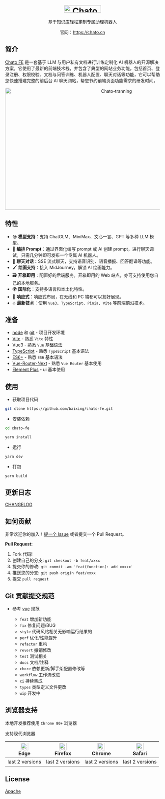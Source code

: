 <h1 align="center">
  <a href="https://chato.cn/">
    <img width="120" height="24" src="https://afu-1255830993.cos.ap-shanghai.myqcloud.com/chato_image/avater/87e2bb817371b4aec6cbe549ac58e62e.png" alt="Chato">
  </a>
</h1>

<p align="center">基于知识库轻松定制专属助理机器人</p>

<p align="center">官网：<a href="https://chato.cn/" target="_blank">https://chato.cn</a></p>

## 简介

[Chato FE](https://github.com/baixing/chato-fe) 是一套基于 LLM 与用户私有文档进行训练定制化 AI 机器人的开源解决方案，它使用了最新的前端技术栈，并包含了典型的网站业务功能。包括首页、登录注册、权限校验、文档与问答训练、机器人配置、聊天对话等功能，它可以帮助您快速搭建完整的前后台 AI 聊天网站，帮您节约前端页面功能需求的研发时间。

<p align="center">
<img width="709" height="395" src="https://afu-1255830993.cos.ap-shanghai.myqcloud.com/chato_image/avater/ab6795735a2c999eeff4c7e2f22e0337.png" alt="Chato-tranning">
</p>

## 特性

- 😎 **模型支持**：支持 ChatGLM、MiniMax、文心一言、GPT 等多种 LLM 模型。
- 📝 **编排 Prompt**：通过界面化编写 prompt 或 AI 创建 prompt，进行聊天调试，只需几分钟即可发布一个专属 AI 机器人。
- 💬 **聊天对话**：SSE 流式聊天，支持语音识别、语音播报、回答翻译等功能。
- 🖌️ **绘画支持**：接入 MidJourney，解锁 AI 绘画能力。
- 🗃️ **开箱即用**：配置好的后端服务，开箱即用的 Web 站点，亦可支持使用您自己的本地服务。
- 🌍 **国际化**：支持多语言和本土化特性。
- 📱 **响应式**：响应式布局，在无线和 PC 端都可以友好展现。
- 🔥 **最新技术**：使用 `Vue3`、`TypeScript`、`Pinia`、`Vite` 等前端前沿技术。

## 准备

- [node](http://nodejs.org/) 和 [git](https://git-scm.com/) - 项目开发环境
- [Vite](https://vitejs.dev/) - 熟悉 `Vite` 特性
- [Vue3](https://v3.vuejs.org/) - 熟悉 `Vue` 基础语法
- [TypeScript](https://www.typescriptlang.org/) - 熟悉 `TypeScript` 基本语法
- [ES6+](http://es6.ruanyifeng.com/) - 熟悉 `ES6` 基本语法
- [Vue-Router-Next](https://next.router.vuejs.org/) - 熟悉 `Vue Router` 基本使用
- [Element Plus](https://github.com/element-plus/element-plus) - ui 基本使用

## 使用

- 获取项目代码

```bash
git clone https://github.com/baixing/chato-fe.git
```

- 安装依赖

```bash
cd chato-fe

yarn install
```

- 运行

```bash
yarn dev
```

- 打包

```bash
yarn build
```

## 更新日志

[CHANGELOG](./CHANGELOG.md)

## 如何贡献

非常欢迎你的加入！[提一个 Issue](https://github.com/baixing/chato-fe/issues) 或者提交一个 Pull Request。

**Pull Request:**

1. Fork 代码!
2. 创建自己的分支: `git checkout -b feat/xxxx`
3. 提交你的修改: `git commit -am 'feat(function): add xxxxx'`
4. 推送您的分支: `git push origin feat/xxxx`
5. 提交 `pull request`

## Git 贡献提交规范

- 参考 [vue](https://github.com/vuejs/vue/blob/dev/.github/COMMIT_CONVENTION.md) 规范

  - `feat` 增加新功能
  - `fix` 修复问题/BUG
  - `style` 代码风格相关无影响运行结果的
  - `perf` 优化/性能提升
  - `refactor` 重构
  - `revert` 撤销修改
  - `test` 测试相关
  - `docs` 文档/注释
  - `chore` 依赖更新/脚手架配置修改等
  - `workflow` 工作流改进
  - `ci` 持续集成
  - `types` 类型定义文件更改
  - `wip` 开发中

## 浏览器支持

本地开发推荐使用 `Chrome 80+` 浏览器

支持现代浏览器

| [<img src="https://raw.githubusercontent.com/alrra/browser-logos/master/src/edge/edge_48x48.png" alt=" Edge" width="24px" height="24px" />](http://godban.github.io/browsers-support-badges/)</br>Edge | [<img src="https://raw.githubusercontent.com/alrra/browser-logos/master/src/firefox/firefox_48x48.png" alt="Firefox" width="24px" height="24px" />](http://godban.github.io/browsers-support-badges/)</br>Firefox | [<img src="https://raw.githubusercontent.com/alrra/browser-logos/master/src/chrome/chrome_48x48.png" alt="Chrome" width="24px" height="24px" />](http://godban.github.io/browsers-support-badges/)</br>Chrome | [<img src="https://raw.githubusercontent.com/alrra/browser-logos/master/src/safari/safari_48x48.png" alt="Safari" width="24px" height="24px" />](http://godban.github.io/browsers-support-badges/)</br>Safari |
| :----------------------------------------------------------------------------------------------------------------------------------------------------------------------------------------------------: | :---------------------------------------------------------------------------------------------------------------------------------------------------------------------------------------------------------------: | :-----------------------------------------------------------------------------------------------------------------------------------------------------------------------------------------------------------: | :-----------------------------------------------------------------------------------------------------------------------------------------------------------------------------------------------------------: |
|                                                                                            last 2 versions                                                                                             |                                                                                                  last 2 versions                                                                                                  |                                                                                                last 2 versions                                                                                                |                                                                                                last 2 versions                                                                                                |

## License

[Apache](https://github.com/baixing/chato-fe/master/LICENSE)

